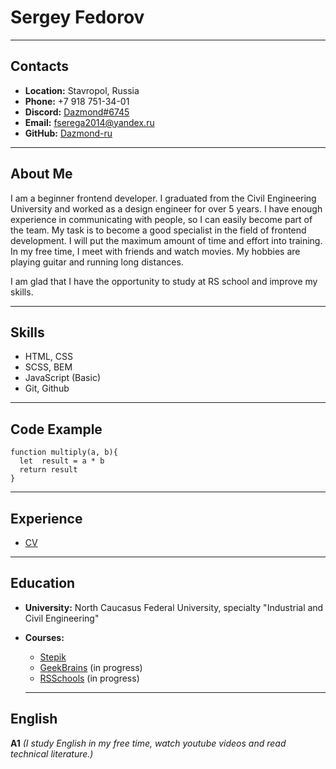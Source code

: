 # **Sergey Fedorov**

******

## **Contacts**
* **Location:** Stavropol, Russia
* **Phone:** +7 918 751-34-01
* **Discord:** [Dazmond#6745](https://discordapp.com/users/726170500337762387)
* **Email:** fserega2014@yandex.ru
* **GitHub:** [Dazmond-ru](https://github.com/Dazmond-ru)

***

## **About Me**
I am a beginner frontend developer.
I graduated from the Civil Engineering University and worked as a design engineer for over 5 years. I have enough experience in communicating with people, so I can easily become part of the team.
My task is to become a good specialist in the field of frontend development. I will put the maximum amount of time and effort into training.
In my free time, I meet with friends and watch movies. My hobbies are playing guitar and running long distances.

I am glad that I have the opportunity to study at RS school and improve my skills.

***

## **Skills**
* HTML, CSS
* SCSS, BEM
* JavaScript (Basic)
* Git, Github

***

## **Code Example**
```
function multiply(a, b){
  let  result = a * b
  return result
}
```

***

## **Experience**

* [CV](https://github.com/Dazmond-ru/rsschool-cv/blob/gh-pages/cv.md)

***

## **Education** 
* **University:** North Caucasus Federal University, specialty "Industrial and Civil Engineering"
* **Courses:**
  * [Stepik](https://www.stepik.org)
  * [GeekBrains](https://www.gb.ru/) (in progress)
  * [RSSchools](https://www.rs.school/) (in progress)

  ***

## **English**
**A1** *(I study English in my free time, watch youtube videos and read technical literature.)*